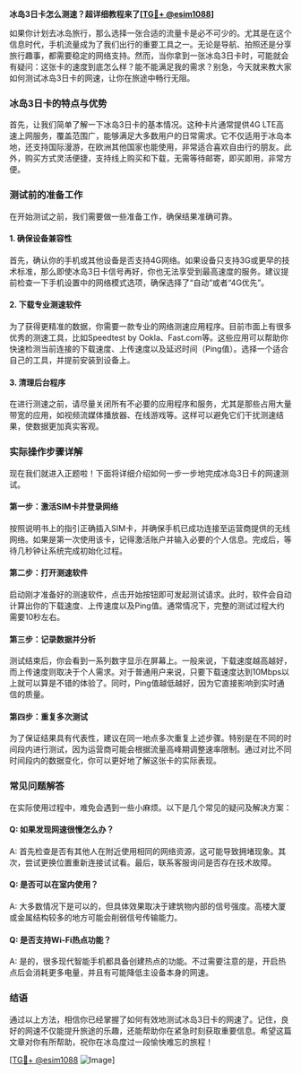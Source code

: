 **冰岛3日卡怎么测速？超详细教程来了[[TG💪+ @esim1088](https://t.me/s/esim1088)]**

如果你计划去冰岛旅行，那么选择一张合适的流量卡是必不可少的。尤其是在这个信息时代，手机流量成为了我们出行的重要工具之一。无论是导航、拍照还是分享旅行趣事，都需要稳定的网络支持。然而，当你拿到一张冰岛3日卡时，可能就会有疑问：这张卡的速度到底怎么样？能不能满足我的需求？别急，今天就来教大家如何测试冰岛3日卡的网速，让你在旅途中畅行无阻。

### 冰岛3日卡的特点与优势

首先，让我们简单了解一下冰岛3日卡的基本情况。这种卡片通常提供4G LTE高速上网服务，覆盖范围广，能够满足大多数用户的日常需求。它不仅适用于冰岛本地，还支持国际漫游，在欧洲其他国家也能使用，非常适合喜欢自由行的朋友。此外，购买方式灵活便捷，支持线上购买和下载，无需等待邮寄，即买即用，非常方便。

### 测试前的准备工作

在开始测试之前，我们需要做一些准备工作，确保结果准确可靠。

#### 1. 确保设备兼容性
首先，确认你的手机或其他设备是否支持4G网络。如果设备只支持3G或更早的技术标准，那么即使冰岛3日卡信号再好，你也无法享受到最高速度的服务。建议提前检查一下手机设置中的网络模式选项，确保选择了“自动”或者“4G优先”。

#### 2. 下载专业测速软件
为了获得更精准的数据，你需要一款专业的网络测速应用程序。目前市面上有很多优秀的测速工具，比如Speedtest by Ookla、Fast.com等。这些应用可以帮助你快速检测当前连接的下载速度、上传速度以及延迟时间（Ping值）。选择一个适合自己的工具，并提前安装到设备上。

#### 3. 清理后台程序
在进行测速之前，请尽量关闭所有不必要的应用程序和服务，尤其是那些占用大量带宽的应用，如视频流媒体播放器、在线游戏等。这样可以避免它们干扰测速结果，使数据更加真实客观。

### 实际操作步骤详解

现在我们就进入正题啦！下面将详细介绍如何一步一步地完成冰岛3日卡的网速测试。

#### 第一步：激活SIM卡并登录网络
按照说明书上的指引正确插入SIM卡，并确保手机已成功连接至运营商提供的无线网络。如果是第一次使用该卡，记得激活账户并输入必要的个人信息。完成后，等待几秒钟让系统完成初始化过程。

#### 第二步：打开测速软件
启动刚才准备好的测速软件，点击开始按钮即可发起测试请求。此时，软件会自动计算出你的下载速度、上传速度以及Ping值。通常情况下，完整的测试过程大约需要10秒左右。

#### 第三步：记录数据并分析
测试结束后，你会看到一系列数字显示在屏幕上。一般来说，下载速度越高越好，而上传速度则取决于个人需求。对于普通用户来说，只要下载速度达到10Mbps以上就可以算是不错的体验了。同时，Ping值越低越好，因为它直接影响到实时通信的质量。

#### 第四步：重复多次测试
为了保证结果具有代表性，建议在同一地点多次重复上述步骤。特别是在不同的时间段内进行测试，因为运营商可能会根据流量高峰期调整速率限制。通过对比不同时间段内的数据变化，你可以更好地了解这张卡的实际表现。

### 常见问题解答

在实际使用过程中，难免会遇到一些小麻烦。以下是几个常见的疑问及解决方案：

#### Q: 如果发现网速很慢怎么办？
A: 首先检查是否有其他人在附近使用相同的网络资源，这可能导致拥堵现象。其次，尝试更换位置重新连接试试看。最后，联系客服询问是否存在技术故障。

#### Q: 是否可以在室内使用？
A: 大多数情况下是可以的，但具体效果取决于建筑物内部的信号强度。高楼大厦或金属结构较多的地方可能会削弱信号传输能力。

#### Q: 是否支持Wi-Fi热点功能？
A: 是的，很多现代智能手机都具备创建热点的功能。不过需要注意的是，开启热点后会消耗更多电量，并且有可能降低主设备本身的网速。

### 结语

通过以上方法，相信你已经掌握了如何有效地测试冰岛3日卡的网速了。记住，良好的网速不仅能提升旅途的乐趣，还能帮助你在紧急时刻获取重要信息。希望这篇文章对你有所帮助，祝你在冰岛度过一段愉快难忘的旅程！

[[TG💪+ @esim1088](https://t.me/s/esim1088) ![Image](https://i.postimg.cc/4NQfJmqS/Snipaste-2025-05-13-00-14-12.png)]